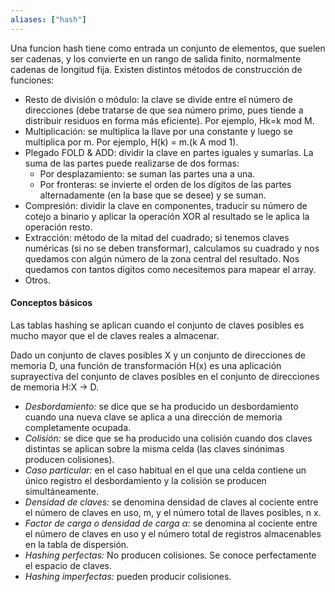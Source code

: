 ```yaml
---
aliases: ["hash"]
---
```

Una funcion hash tiene como entrada un conjunto de elementos, que suelen ser cadenas, y los convierte en un rango de salida finito, normalmente cadenas de longitud fija. Existen distintos métodos de construcción de funciones:

- Resto de división o módulo: la clave se divide entre el número de direcciones (debe tratarse de que sea número primo, pues tiende a distribuir residuos en forma más eficiente). Por ejemplo, Hk=k mod M.
- Multiplicación: se multiplica la llave por una constante y luego se multiplica por m. Por ejemplo, H(k) = m.(k A mod 1).
- Plegado FOLD & ADD: dividir la clave en partes iguales y sumarlas. La suma de las partes puede realizarse de dos formas:
  - Por desplazamiento: se suman las partes una a una.
  - Por fronteras: se invierte el orden de los dígitos de las partes alternadamente (en la base que se desee) y se suman.
- Compresión: dividir la clave en componentes, traducir su número de cotejo a binario y aplicar la operación XOR al resultado se le aplica la operación resto.
- Extracción: método de la mitad del cuadrado; si tenemos claves numéricas (si no se deben transformar), calculamos su cuadrado y nos quedamos con algún número de la zona central del resultado. Nos quedamos con tantos dígitos como necesitemos para mapear el array.
- Otros.

#### Conceptos básicos
Las tablas hashing se aplican cuando el conjunto de claves posibles es mucho mayor que el de claves reales a almacenar.

Dado un conjunto de claves posibles X y un conjunto de direcciones de memoria D, una función de transformación H(x) es una aplicación suprayectiva del conjunto de claves posibles en el conjunto de direcciones de memoria H:X -> D.

- *Desbordamiento:* se dice que se ha producido un desbordamiento cuando una nueva clave se aplica a una dirección de memoria completamente ocupada.
- *Colisión:* se dice que se ha producido una colisión cuando dos claves distintas se aplican sobre la misma celda (las claves sinónimas producen colisiones).
- *Caso particular:* en el caso habitual en el que una celda contiene un único registro el desbordamiento y la colisión se producen simultáneamente.
- *Densidad de claves:* se denomina densidad de claves al cociente entre el número de claves en uso, m, y el número total de llaves posibles, n x.
- *Factor de carga o densidad de carga α:* se denomina al cociente entre el número de claves en uso y el número total de registros almacenables en la tabla de dispersión.
- *Hashing perfectas:* No producen colisiones. Se conoce perfectamente el espacio de claves.
- *Hashing imperfectas:* pueden producir colisiones.
